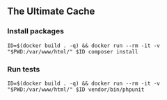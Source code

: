 ## The Ultimate Cache

### Install packages

```
ID=$(docker build . -q) && docker run --rm -it -v "$PWD:/var/www/html/" $ID composer install
```

### Run tests

```
ID=$(docker build . -q) && docker run --rm -it -v "$PWD:/var/www/html/" $ID vendor/bin/phpunit
```
